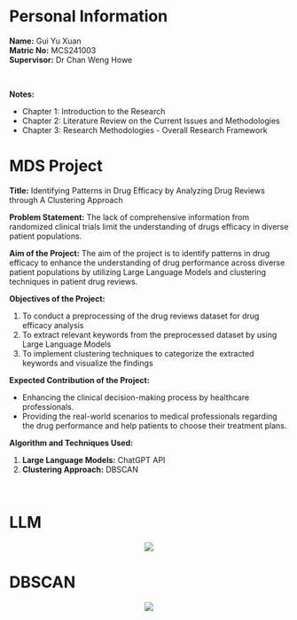 # Personal Information
**Name:** Gui Yu Xuan <br>
**Matric No:** MCS241003 <br>
**Supervisor:** Dr Chan Weng Howe

<br>

**Notes:** <br>
* Chapter 1: Introduction to the Research
* Chapter 2: Literature Review on the Current Issues and Methodologies
* Chapter 3: Research Methodologies - Overall Research Framework

# MDS Project
**Title:** 
Identifying Patterns in Drug Efficacy by Analyzing Drug Reviews through A Clustering Approach

**Problem Statement:**
The lack of comprehensive information from randomized clinical trials limit the understanding of drugs efficacy in diverse patient populations. 

**Aim of the Project:**
The aim of the project is to identify patterns in drug efficacy to enhance the understanding of drug performance across diverse patient populations by utilizing Large Language Models and clustering techniques in patient drug reviews.

**Objectives of the Project:**
1.	To conduct a preprocessing of the drug reviews dataset for drug efficacy analysis
2.	To extract relevant keywords from the preprocessed dataset by using Large Language Models
3.	To implement clustering techniques to categorize the extracted keywords and visualize the findings

**Expected Contribution of the Project:**
- Enhancing the clinical decision-making process by healthcare professionals.
- Providing the real-world scenarios to medical professionals regarding the drug performance and help patients to choose their treatment plans.

**Algorithm and Techniques Used:**
1. **Large Language Models:** ChatGPT API
2. **Clustering Approach:** DBSCAN

<br>

# **LLM**
<div align="center"><img src="https://github.com/drshahizan/research-design/blob/main/proposal/proposal24251/wyu04/images/Picture2.png"></div>

# **DBSCAN**
<div align="center"><img src="https://github.com/drshahizan/research-design/blob/main/proposal/proposal24251/wyu04/images/Picture1.png"></div>
